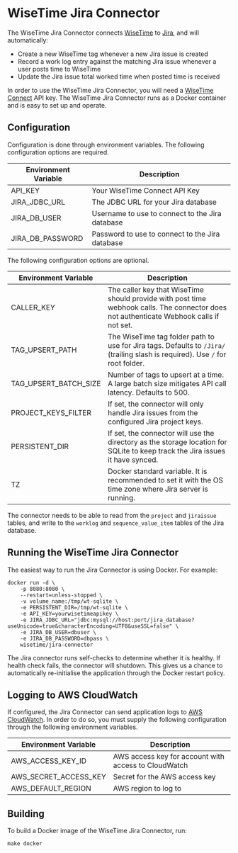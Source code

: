 # WiseTime Jira Connector

The WiseTime Jira Connector connects [WiseTime](https://wisetime.io) to [Jira](https://www.atlassian.com/software/jira), and will automatically:

* Create a new WiseTime tag whenever a new Jira issue is created
* Record a work log entry against the matching Jira issue whenever a user posts time to WiseTime
* Update the Jira issue total worked time when posted time is received

In order to use the WiseTime Jira Connector, you will need a [WiseTime Connect](https://wisetime.io/docs/connect/) API key. The WiseTime Jira Connector runs as a Docker container and is easy to set up and operate.

## Configuration

Configuration is done through environment variables. The following configuration options are required.

| Environment Variable  | Description                                     |
| --------------------  | ----------------------------------------------- |
| API_KEY               | Your WiseTime Connect API Key                   |
| JIRA_JDBC_URL         | The JDBC URL for your Jira database             |
| JIRA_DB_USER          | Username to use to connect to the Jira database |
| JIRA_DB_PASSWORD      | Password to use to connect to the Jira database |

The following configuration options are optional.

| Environment Variable  | Description                                                                                                                             |
| --------------------- | --------------------------------------------------------------------------------------------------------------------------------------- |
| CALLER_KEY            | The caller key that WiseTime should provide with post time webhook calls. The connector does not authenticate Webhook calls if not set. |
| TAG_UPSERT_PATH       | The WiseTime tag folder path to use for Jira tags. Defaults to `/Jira/` (trailing slash is required). Use `/` for root folder.          |
| TAG_UPSERT_BATCH_SIZE | Number of tags to upsert at a time. A large batch size mitigates API call latency. Defaults to 500.                                     |
| PROJECT_KEYS_FILTER   | If set, the connector will only handle Jira issues from the configured Jira project keys.                                               |
| PERSISTENT_DIR        | If set, the connector will use the directory as the storage location for SQLite to keep track the Jira issues it have synced.           |
| TZ                    | Docker standard variable. It is recommended to set it with the OS time zone where Jira server is running.                               |

The connector needs to be able to read from the `project` and `jiraissue` tables, and write to the `worklog` and `sequence_value_item` tables of the Jira database.

## Running the WiseTime Jira Connector

The easiest way to run the Jira Connector is using Docker. For example:

```text
docker run -d \
    -p 8080:8080 \
    --restart=unless-stopped \
    -v volume_name:/tmp/wt-sqlite \
    -e PERSISTENT_DIR=/tmp/wt-sqlite \
    -e API_KEY=yourwisetimeapikey \
    -e JIRA_JDBC_URL="jdbc:mysql://host:port/jira_database?useUnicode=true&characterEncoding=UTF8&useSSL=false" \
    -e JIRA_DB_USER=dbuser \
    -e JIRA_DB_PASSWORD=dbpass \
    wisetime/jira-connector
```

The Jira connector runs self-checks to determine whether it is healthy. If health check fails, the connector will shutdown. This gives us a chance to automatically re-initialise the application through the Docker restart policy.

## Logging to AWS CloudWatch

If configured, the Jira Connector can send application logs to [AWS CloudWatch](https://aws.amazon.com/cloudwatch/). In order to do so, you must supply the following configuration through the following environment variables.

| Environment Variable  | Description                                          |
| --------------------- | ---------------------------------------------------- |
| AWS_ACCESS_KEY_ID     | AWS access key for account with access to CloudWatch |
| AWS_SECRET_ACCESS_KEY | Secret for the AWS access key                        |
| AWS_DEFAULT_REGION    | AWS region to log to                                 |

## Building

To build a Docker image of the WiseTime Jira Connector, run:

```text
make docker
```
